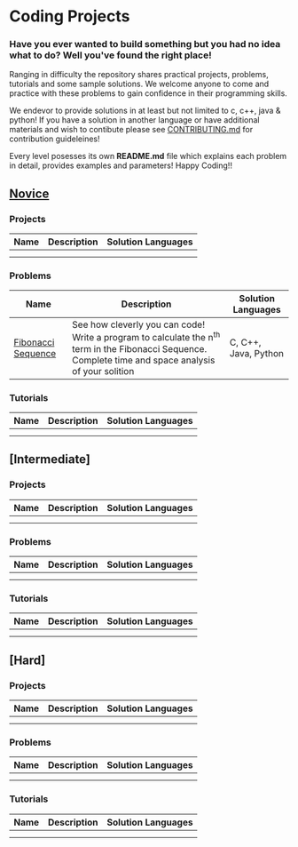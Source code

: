 # Coding Projects

### Have you ever wanted to build something but you had no idea what to do? Well you've found the right place!
Ranging in difficulty the repository shares practical projects, problems, tutorials and some sample solutions. We welcome anyone to come and practice with these problems to gain confidence in their programming skills. 

We endevor to provide solutions in at least but not limited to c, c++, java & python! If you have a solution in another language or have additional materials and wish to contibute please see [CONTRIBUTING.md](CONTRIBUTING.md) for contribution guideleines!

Every level posesses its own **README.md** file which explains each problem in detail, provides examples and parameters! Happy Coding!! 

## [Novice](/Novice/README.md) 
### Projects 

| Name | Description | Solution Languages |
| --- | --- | --- |
|  | | |
|  | | |

### Problems

| Name | Description | Solution Languages |
| --- | --- |--- | 
| [Fibonacci Sequence](https://github.com/EvelynAdams/Coding-Projects/blob/main/Novice/README.md#fibonacci-sequence) | See how cleverly you can code! Write a program to calculate the n<sup>th</sup> term in the Fibonacci Sequence. Complete time and space analysis of your solition | C, C++, Java, Python |

### Tutorials 

| Name | Description | Solution Languages |
| --- | --- | --- |
|  | | |
|  | | |

## [Intermediate]
### Projects

| Name | Description | Solution Languages |
| --- | --- | --- |
|  | | |
|  | | |

### Problems 

| Name | Description | Solution Languages |
| --- | --- | --- |
|  | | |
|  | | |

### Tutorials 

| Name | Description | Solution Languages |
| --- | --- | --- |
|  | | |
|  | | |


## [Hard]
### Projects

| Name | Description | Solution Languages |
| --- | --- | --- |
|  | | |
|  | | |

### Problems 

| Name | Description | Solution Languages |
| --- | --- | --- |
|  | | |
|  | | |

### Tutorials 

| Name | Description | Solution Languages |
| --- | --- | --- |
|  | | |
|  | | |
